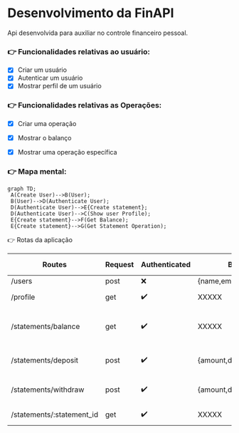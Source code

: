 # **Desenvolvimento da FinAPI**

Api desenvolvida para auxiliar no controle financeiro pessoal.

### :point_right: Funcionalidades relativas ao usuário:

- [x] Criar um usuário
- [x] Autenticar um usuário
- [x] Mostrar perfil de um usuário

### :point_right: Funcionalidades relativas as Operações:

- [x] Criar uma operação
- [x] Mostrar o balanço
- [x] Mostrar uma operação específica


### :point_right: Mapa mental:

   ```mermaid
   graph TD;
    A(Create User)-->B(User);
    B(User)-->D(Authenticate User);
    D(Authenticate User)-->E{Create statement};
    D(Authenticate User)-->C(Show user Profile);
    E{Create statement}-->F(Get Balance);
    E{Create statement}-->G(Get Statement Operation);
  ```

:point_right: Rotas da aplicação

| Routes   | Request |Authenticated | Body| Headers |Route params | Response
|---------|-------------|-------------|-------------|-------------|-------------|-------------|
| /users       | post | :x:      | {name,email,password}        | XXXXX | XXXXX| 201
| /profile       | get  | :heavy_check_mark:     | XXXXX       | Token-JWT | XXXXX| User profile
| /statements/balance       | get  | :heavy_check_mark:     | XXXXX       | Token-JWT | XXXXX| All Statements and total balance
| /statements/deposit       | post  | :heavy_check_mark:     | {amount,description}       | Token-JWT | XXXXX| Deposit informations and 201
| /statements/withdraw       | post  | :heavy_check_mark:     | {amount,description}       | Token-JWT | XXXXX| Withdraw informations and 201
| /statements/:statement_id       | get  | :heavy_check_mark:     | XXXXX       | Token-JWT | statement_id | Statement information







